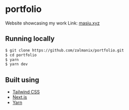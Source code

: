   
# portfolio

Website showcasing my work
Link: [masiu.xyz](https://masiu.xyz/)

## Running locally
```bash
$ git clone https://github.com/zalmanix/portfolio.git
$ cd portfolio
$ yarn
$ yarn dev
```
## Built using
- [Tailwind CSS](https://tailwindcss.com/)
- [Next.js](https://nextjs.org/)
- [Yarn](https://yarnpkg.com/)
